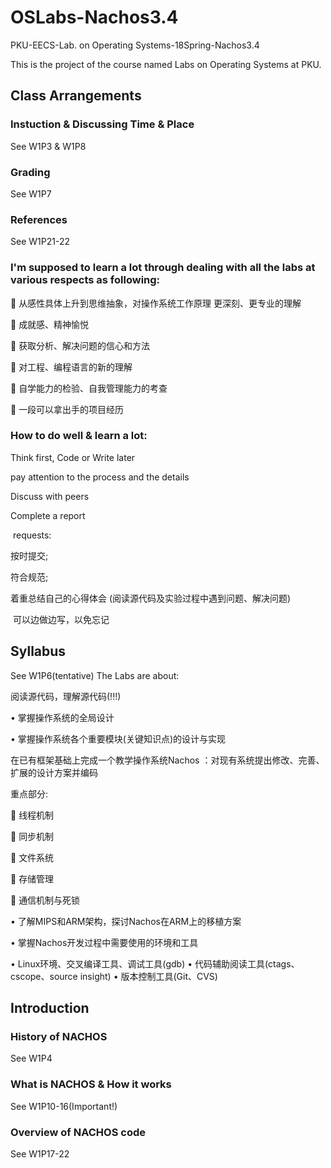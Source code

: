 # OSLabs-Nachos3.4
PKU-EECS-Lab. on Operating Systems-18Spring-Nachos3.4

This is the project of the course named Labs on Operating Systems at PKU.

## Class Arrangements

### Instuction & Discussing Time & Place 
See W1P3 & W1P8 

### Grading
See W1P7

### References
See W1P21-22

### I'm supposed to learn a lot through dealing with all the labs at various respects as following:

   从感性具体上升到思维抽象，对操作系统工作原理 更深刻、更专业的理解
  
   成就感、精神愉悦
  
   获取分析、解决问题的信心和方法
  
   对工程、编程语言的新的理解
  
   自学能力的检验、自我管理能力的考查 
  
   一段可以拿出手的项目经历

### How to do well & learn a lot:

Think first, Code or Write later

pay attention to the process and the details

Discuss with peers

Complete a report

  requests:
  
  按时提交;
  
  符合规范;
  
  着重总结自己的心得体会 (阅读源代码及实验过程中遇到问题、解决问题)

  可以边做边写，以免忘记

## Syllabus
See W1P6(tentative)
The Labs are about:

阅读源代码，理解源代码(!!!)

• 掌握操作系统的全局设计

• 掌握操作系统各个重要模块(关键知识点)的设计与实现


在已有框架基础上完成一个教学操作系统Nachos ：对现有系统提出修改、完善、扩展的设计方案并编码

重点部分:

 线程机制

 同步机制

 文件系统

 存储管理

 通信机制与死锁

• 了解MIPS和ARM架构，探讨Nachos在ARM上的移植方案

• 掌握Nachos开发过程中需要使用的环境和工具

• Linux环境、交叉编译工具、调试工具(gdb)
• 代码辅助阅读工具(ctags、cscope、source insight)
• 版本控制工具(Git、CVS)

## Introduction
### History of NACHOS
See W1P4

### What is NACHOS & How it works
See W1P10-16(Important!)

### Overview of NACHOS code
See W1P17-22



